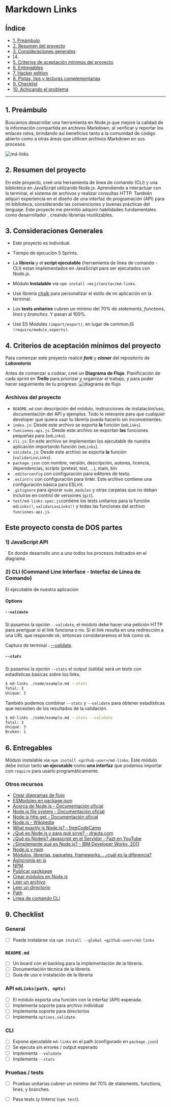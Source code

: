 # Markdown Links

## Índice

* [1. Preámbulo](#1-preámbulo)
* [2. Resumen del proyecto](#2-resumen-del-proyecto)
* [3. Consideraciones generales](#3-consideraciones-generales)
* [4. 
* [5. Criterios de aceptación mínimos del proyecto](#5-criterios-de-aceptación-mínimos-del-proyecto)
* [6. Entregables](#6-entregables)
* [7. Hacker edition](#7-hacker-edition)
* [8. Pistas, tips y lecturas complementarias](#8-pistas-tips-y-lecturas-complementarias)
* [9. Checklist](#9-checklist)
* [10. Achicando el problema](#10-achicando-el-problema)

***

## 1. Preámbulo

Buscamos desarrollar una herramienta en Node.js que mejore la calidad de la información compartida en archivos Markdown, al verificar y reportar los enlaces rotos, brindando así beneficios tanto a la comunidad de código abierto como a otras áreas que utilicen archivos Markdown en sus procesos.

![md-links](https://user-images.githubusercontent.com/110297/42118443-b7a5f1f0-7bc8-11e8-96ad-9cc5593715a6.jpg)

## 2. Resumen del proyecto

En este proyecto, creé una herramienta de línea de comando (CLI) y una biblioteca en JavaScript utilizando Node.js. Aprendiendo a interactuar con la terminal, el sistema de archivos y realizar consultas HTTP. También adquirí experiencia en el diseño de una interfaz de programación (API) para mi biblioteca, considerando las convenciones y buenas prácticas del lenguaje. Este proyecto me permitió adquirir habilidades fundamentales como desarrollador , creando librerías reutilizables.

## 3. Consideraciones Generales

* Este proyecto es individual.

* Tiempo de ejecución 5 Sprints.

* La **librería** y el **script ejecutable** (herramienta de línea de comando -
  CLI)  estan implementados en JavaScript para ser ejecutados con
  Node.js.

* Módulo **Instalable** via `npm install <mijitanita>/md-links`. 
  
 * Usé librería [chalk](https://www.npmjs.com/package/chalk) para personalizar
 el estilo de mi aplicación en la terminal.

* Los **tests unitarios** cubren un mínimo del 70% de _statements_,
  _functions_, _lines_ y _branches_. Y pasan al 100%.

* Usé ES Modules `(import/export)`, en lugar de commonJS `(require/module.exports)`.

## 4. Criterios de aceptación mínimos del proyecto

Para comenzar este proyecto realicé **_fork_** y **_clonar_** del
repositorio de **_Laboratoria_**

Antes de comenzar a codear, creé un **Diagrama de Flujo**. Planificación de cada sprint en **_Trello_** para priorizar y organizar el trabajo, y para poder hacer
seguimiento de tu progreso.
![diagrama de flujo](https://github.com/mijitanita/DEV004-md-links/blob/main/diagrama%20de%20flujo%20mdLiks-Ana.png)


### Archivos del proyecto

* `README.md` con descripción del módulo, instrucciones de instalación/uso,
  documentación del API y ejemplos. Todo lo relevante para que cualquier
  developer que quiera usar tu librería pueda hacerlo sin inconvenientes.
* `index.js`: Desde este archivo se exporta **la** función (`mdLinks`).
* `funciones-api.js`: Desde este archivo se exportan **las** funciones pequeñas para  (`mdLinks`).
* `cli.js`: En este archivo se implementan los  ejecutable de nuestra aplicación importando  función (`mdLinks`).
* `validate.js`: Desde este archivo se exporta **la** función (`validarLosLinks`).
* `package.json` con nombre, versión, descripción, autores, licencia,
  dependencias, scripts (pretest, test, ...), main, bin
* `.editorconfig` con configuración para editores de texto. 
* `.eslintrc` con configuración para linter. Este archivo contiene una
  configuración básica para ESLint.
* `.gitignore` para ignorar `node_modules` y  otras carpetas que no deban
  incluirse en control de versiones (`git`).
* `test/md-links.spec.js`contiene los tests unitarios para la función
  `mdLinks()`, `validarLosLinks()` y todas las funciones del archivo `funciones-api.js`. 

## Este proyecto consta de DOS partes

### 1) JavaScript API

`
En donde desarrollo uno a uno todos los procesos indicados en el diagrama  
### 2) CLI (Command Line Interface - Interfaz de Línea de Comando)

El ejecutable de nuestra aplicación 
#### Options

##### `--validate`

Si pasamos la opción `--validate`, el módulo debe hacer una petición HTTP para
averiguar si el link funciona o no. Si el link resulta en una redirección a una
URL que responde ok, entonces consideraremos el link como ok.

Captura de terminal :
[--validate](https://github.com/mijitanita/DEV004-md-links/blob/f3b547644ba7a26dc715db1851fa37acb23ec04e/capturas/--validate.png).

##### `--stats`

Si pasamos la opción `--stats` el output (salida) será un texto con estadísticas
básicas sobre los links.

```sh
$ md-links ./some/example.md --stats
Total: 3
Unique: 3
```

También podemos combinar `--stats` y `--validate` para obtener estadísticas que
necesiten de los resultados de la validación.

```sh
$ md-links ./some/example.md --stats --validate
Total: 3
Unique: 3
Broken: 1
```

## 6. Entregables

Módulo instalable via `npm install <github-user>/md-links`. Este módulo debe
incluir tanto **un ejecutable** como **una interfaz** que podamos importar con `require`
para usarlo programáticamente.




### Otros recursos

* [Crear diagramas de flujo](https://app.diagrams.net/)
* [ESModules en package.json](https://blog.logrocket.com/es-modules-in-node-today/)
* [Acerca de Node.js - Documentación oficial](https://nodejs.org/es/about/)
* [Node.js file system - Documentación oficial](https://nodejs.org/api/fs.html)
* [Node.js http.get - Documentación oficial](https://nodejs.org/api/http.html#http_http_get_options_callback)
* [Node.js - Wikipedia](https://es.wikipedia.org/wiki/Node.js)
* [What exactly is Node.js? - freeCodeCamp](https://medium.freecodecamp.org/what-exactly-is-node-js-ae36e97449f5)
* [¿Qué es Node.js y para qué sirve? - drauta.com](https://www.drauta.com/que-es-nodejs-y-para-que-sirve)
* [¿Qué es Nodejs? Javascript en el Servidor - Fazt en YouTube](https://www.youtube.com/watch?v=WgSc1nv_4Gw)
* [¿Simplemente qué es Node.js? - IBM Developer Works, 2011](https://www.ibm.com/developerworks/ssa/opensource/library/os-nodejs/index.html)
* [Node.js y npm](https://www.genbeta.com/desarrollo/node-js-y-npm)
* [Módulos, librerías, paquetes, frameworks... ¿cuál es la diferencia?](http://community.laboratoria.la/t/modulos-librerias-paquetes-frameworks-cual-es-la-diferencia/175)
* [Asíncronía en js](https://carlosazaustre.es/manejando-la-asincronia-en-javascript)
* [NPM](https://docs.npmjs.com/getting-started/what-is-npm)
* [Publicar packpage](https://docs.npmjs.com/getting-started/publishing-npm-packages)
* [Crear módulos en Node.js](https://docs.npmjs.com/getting-started/publishing-npm-packages)
* [Leer un archivo](https://nodejs.org/api/fs.html#fs_fs_readfile_path_options_callback)
* [Leer un directorio](https://nodejs.org/api/fs.html#fs_fs_readdir_path_options_callback)
* [Path](https://nodejs.org/api/path.html)
* [Linea de comando CLI](https://medium.com/netscape/a-guide-to-create-a-nodejs-command-line-package-c2166ad0452e)


## 9. Checklist

### General

* [ ] Puede instalarse via `npm install --global <github-user>/md-links`

### `README.md`

* [ ] Un board con el backlog para la implementación de la librería.
* [ ] Documentación técnica de la librería.
* [ ] Guía de uso e instalación de la librería

### API `mdLinks(path, opts)`

* [ ] El módulo exporta una función con la interfaz (API) esperada.
* [ ] Implementa soporte para archivo individual
* [ ] Implementa soporte para directorios
* [ ] Implementa `options.validate`

### CLI

* [ ] Expone ejecutable `md-links` en el path (configurado en `package.json`)
* [ ] Se ejecuta sin errores / output esperado
* [ ] Implementa `--validate`
* [ ] Implementa `--stats`

### Pruebas / tests

* [ ] Pruebas unitarias cubren un mínimo del 70% de statements, functions,
  lines, y branches.
* [ ] Pasa tests (y linters) (`npm test`).



